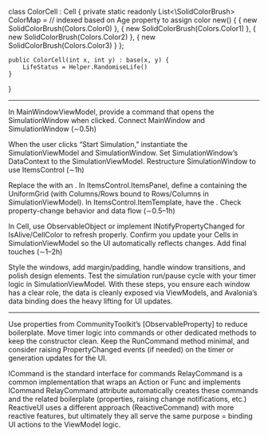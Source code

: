 class ColorCell : Cell {
    private static readonly List<\SolidColorBrush> ColorMap =  // indexed based on Age property to assign color 
    new()
    {
        { new SolidColorBrush(Colors.Color0) },
        { new SolidColorBrush(Colors.Color1) },
        { new SolidColorBrush(Colors.Color2) },
        { new SolidColorBrush(Colors.Color3) }
    };
    
    public ColorCell(int x, int y) : base(x, y) {
        LifeStatus = Helper.RandomiseLife()
    }
}

---------------


In MainWindowViewModel, provide a command that opens the SimulationWindow when clicked.
Connect MainWindow and SimulationWindow (∼0.5h)

When the user clicks “Start Simulation,” instantiate the SimulationViewModel and SimulationWindow.
Set SimulationWindow’s DataContext to the SimulationViewModel.
Restructure SimulationWindow to use ItemsControl (∼1h)

Replace the <UniformGrid> with an <ItemsControl Items="{Binding Cells}">.
In ItemsControl.ItemsPanel, define a <ItemsPanelTemplate> containing the UniformGrid (with Columns/Rows bound to Rows/Columns in SimulationViewModel).
In ItemsControl.ItemTemplate, have the <Rectangle Fill="{Binding CellColor}" />.
Check property-change behavior and data flow (∼0.5–1h)

In Cell, use ObservableObject or implement INotifyPropertyChanged for IsAlive/CellColor to refresh properly.
Confirm you update your Cells in SimulationViewModel so the UI automatically reflects changes.
Add final touches (∼1–2h)

Style the windows, add margin/padding, handle window transitions, and polish design elements.
Test the simulation run/pause cycle with your timer logic in SimulationViewModel.
With these steps, you ensure each window has a clear role, the data is cleanly exposed via ViewModels, and Avalonia’s data binding does the heavy lifting for UI updates.

-----------
Use properties from CommunityToolkit’s [ObservableProperty] to reduce boilerplate.
Move timer logic into commands or other dedicated methods to keep the constructor clean.
Keep the RunCommand method minimal, and consider raising PropertyChanged events (if needed) on the timer or generation updates for the UI.

ICommand is the standard interface for commands
RelayCommand is a common implementation that wraps an Action or Func and implements ICommand
RelayCommand attribute automatically creates these commands and the related boilerplate (properties, raising change notifications, etc.)
ReactiveUI uses a different approach (ReactiveCommand) with more reactive features, but ultimately they all serve the same purpose
    = binding UI actions to the ViewModel logic.
